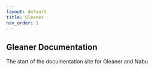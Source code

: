 ```yaml
---
layout: default
title: Gleaner
nav_order: 1
---
```



## Gleaner Documentation

The start of the documentation site for Gleaner and Nabu


